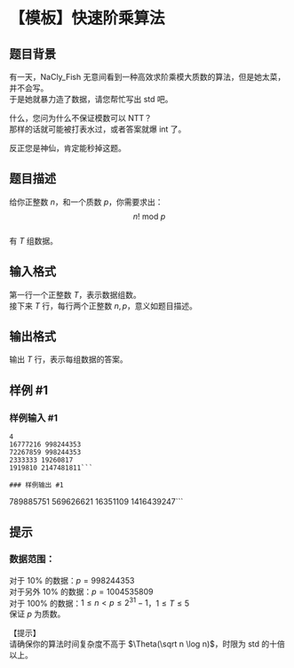 # 【模板】快速阶乘算法

## 题目背景

有一天，NaCly_Fish 无意间看到一种高效求阶乘模大质数的算法，但是她太菜，并不会写。  
于是她就暴力造了数据，请您帮忙写出 std 吧。  

什么，您问为什么不保证模数可以 NTT？  
那样的话就可能被打表水过，或者答案就爆 int 了。

反正您是神仙，肯定能秒掉这题。

## 题目描述

给你正整数 $n$，和一个质数 $p$，你需要求出：  
$$ n! \text{ mod } p$$  
有 $T$ 组数据。

## 输入格式

第一行一个正整数 $T$，表示数据组数。  
接下来 $T$  行，每行两个正整数 $n,p$，意义如题目描述。

## 输出格式

输出 $T$ 行，表示每组数据的答案。

## 样例 #1

### 样例输入 #1
```
4
16777216 998244353
72267859 998244353
2333333 19260817
1919810 2147481811```

### 样例输出 #1

```
789885751
569626621
16351109
1416439247```

## 提示

### 数据范围：  

对于 $10\%$ 的数据：$p = 998244353$   
对于另外 $10\%$ 的数据：$p = 1004535809$   
对于 $100\%$ 的数据：$1\le n < p \le 2^{31}-1$，$1 \le T \le 5$    
保证 $p$ 为质数。

【提示】   
请确保你的算法时间复杂度不高于 $\Theta(\sqrt n \log n)$，时限为 std 的十倍以上。
